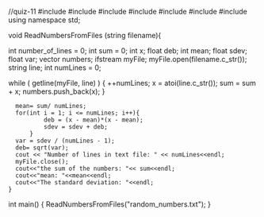 //quiz-11
#include <iostream>
#include <fstream>
#include <sstream>
#include <cstdlib>
#include <string>
#include <vector>
#include <cmath>
using namespace std;

void ReadNumbersFromFiles (string filename){

  int number_of_lines = 0;
  int sum = 0;
  int x;
  float deb;
  int mean;
  float sdev;
  float var;
  vector <int> numbers;
  ifstream myFile;
  myFile.open(filename.c_str());
  string line;
  int numLines = 0;

while ( getline(myFile, line) )
{
  ++numLines;
  x = atoi(line.c_str());
  sum = sum + x;
  numbers.push_back(x);
}

      mean= sum/ numLines;
      for(int i = 1; i <= numLines; i++){
              deb = (x - mean)*(x - mean);
              sdev = sdev + deb;
          }
      var = sdev / (numLines - 1);
      deb= sqrt(var);
      cout << "Number of lines in text file: " << numLines<<endl;
      myFile.close();
      cout<<"the sum of the numbers: "<< sum<<endl;
      cout<<"mean: "<<mean<<endl;
      cout<<"The standard deviation: "<<endl;
    }

int main()
{
  ReadNumbersFromFiles("random_numbers.txt");
}

